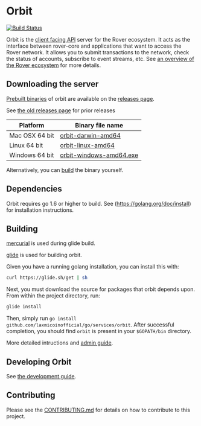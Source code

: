 # Orbit
[![Build Status](https://travis-ci.org/rover/orbit.svg?branch=master)](https://travis-ci.org/rover/orbit)

Orbit is the [client facing API](/docs) server for the Rover ecosystem.  It acts as the interface between rover-core and applications that want to access the Rover network. It allows you to submit transactions to the network, check the status of accounts, subscribe to event streams, etc. See [an overview of the Rover ecosystem](https://www.rover.network/developers/guides/get-started/) for more details.

## Downloading the server
[Prebuilt binaries](https://github.com/laxmicoinofficial/go/releases) of orbit are available on the 
[releases page](https://github.com/laxmicoinofficial/go/releases).

See [the old releases page](https://github.com/laxmicoinofficial/orbit/releases) for prior releases

| Platform       | Binary file name                                                                         |
|----------------|------------------------------------------------------------------------------------------|
| Mac OSX 64 bit | [orbit-darwin-amd64](https://github.com/laxmicoinofficial/go/releases/download/orbit-v0.12.0-testing/orbit-v0.12.0-testing-darwin-amd64.tar.gz)      |
| Linux 64 bit   | [orbit-linux-amd64](https://github.com/laxmicoinofficial/go/releases/download/orbit-v0.12.0-testing/orbit-v0.12.0-testing-linux-amd64.tar.gz)       |
| Windows 64 bit | [orbit-windows-amd64.exe](https://github.com/laxmicoinofficial/go/releases/download/orbit-v0.12.0-testing/orbit-v0.12.0-testing-windows-amd64.zip) |

Alternatively, you can [build](#building) the binary yourself.

## Dependencies

Orbit requires go 1.6 or higher to build. See (https://golang.org/doc/install) for installation instructions.

## Building

[mercurial](https://www.mercurial-scm.org/) is used during glide build.

[glide](https://glide.sh/) is used for building orbit.

Given you have a running golang installation, you can install this with:

```bash
curl https://glide.sh/get | sh
```

Next, you must download the source for packages that orbit depends upon. From within the project directory, run:

```bash
glide install
```

Then, simply run `go install github.com/laxmicoinofficial/go/services/orbit`.  After successful
completion, you should find `orbit` is present in your `$GOPATH/bin` directory.

More detailed intructions and [admin guide](internal/docs/reference/admin.md). 

## Developing Orbit

See [the development guide](internal/docs/developing.md).

## Contributing
Please see the [CONTRIBUTING.md](./CONTRIBUTING.md) for details on how to contribute to this project.
